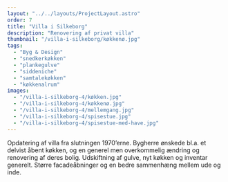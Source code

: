 ```yaml
---
layout: "../../layouts/ProjectLayout.astro"
order: 7
title: "Villa i Silkeborg"
description: "Renovering af privat villa"
thumbnail: "/villa-i-silkeborg/køkkenø.jpg"
tags:
  - "Byg & Design"
  - "snedkerkøkken"
  - "plankegulve"
  - "siddeniche"
  - "samtalekøkken"
  - "køkkenalrum"
images:
  - "/villa-i-silkeborg-4/køkken.jpg"
  - "/villa-i-silkeborg-4/køkkenø.jpg"
  - "/villa-i-silkeborg-4/mellemgang.jpg"
  - "/villa-i-silkeborg-4/spisestue.jpg"
  - "/villa-i-silkeborg-4/spisestue-med-have.jpg"
---
```


Opdatering af villa fra slutningen 1970’erne. Bygherre ønskede bl.a. et delvist åbent køkken, og en generel men overkommelig ændring og renovering af deres bolig. Udskiftning af gulve, nyt køkken og inventar generelt. Større facadeåbninger og en bedre sammenhæng mellem ude og inde.
